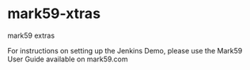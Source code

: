 # mark59-xtras
mark59 extras

For instructions on setting up the Jenkins Demo, please use the Mark59 User Guide available on mark59.com
